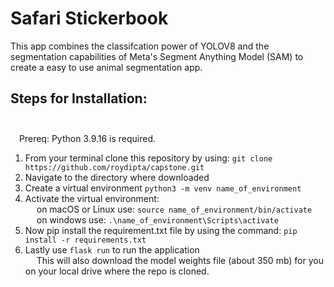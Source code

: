 # Safari Stickerbook
This app combines the classifcation power of YOLOV8 and the segmentation capabilities of Meta's Segment Anything Model (SAM) to create a easy to use animal segmentation app. 

## Steps for Installation:<br><br>
&emsp;Prereq: Python 3.9.16 is required.

1) From your terminal clone this repository by using:
    `git clone https://github.com/roydipta/capstone.git`
2) Navigate to the directory where downloaded
3) Create a virtual environment `python3 -m venv name_of_environment`
4) Activate the virtual environment: <br>
&emsp; on macOS or Linux use: `source name_of_environment/bin/activate`<br>
&emsp; on windows use: `.\name_of_environment\Scripts\activate`
5) Now pip install the requirement.txt file by using the command: `pip install -r requirements.txt`
6) Lastly use `flask run` to run the application
<br>&emsp; This will also download the model weights file (about 350 mb) for you on your local drive where the repo is cloned.
